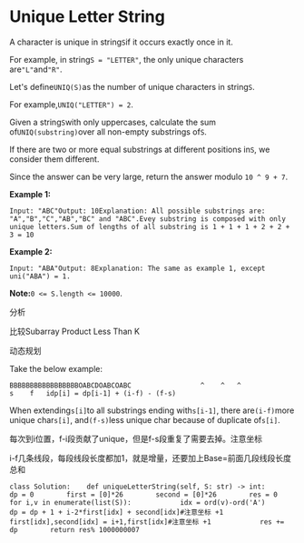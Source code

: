 # Unique Letter String

A character is unique in string`S`if it occurs exactly once in it.

For example, in string`S = "LETTER"`, the only unique characters are`"L"`and`"R"`.

Let's define`UNIQ(S)`as the number of unique characters in string`S`.

For example,`UNIQ("LETTER") = 2`.

Given a string`S`with only uppercases, calculate the sum of`UNIQ(substring)`over all non-empty substrings of`S`.

If there are two or more equal substrings at different positions in`S`, we consider them different.

Since the answer can be very large, return the answer modulo `10 ^ 9 + 7`.

**Example 1:**

```text
Input: "ABC"Output: 10Explanation: All possible substrings are: "A","B","C","AB","BC" and "ABC".Evey substring is composed with only unique letters.Sum of lengths of all substring is 1 + 1 + 1 + 2 + 2 + 3 = 10
```

**Example 2:**

```text
Input: "ABA"Output: 8Explanation: The same as example 1, except uni("ABA") = 1.
```

**Note:**`0 <= S.length <= 10000`.

分析

比较Subarray Product Less Than K

动态规划

Take the below example:

```text
BBBBBBBBBBBBBBBBBOABCDOABCOABC                 ^    ^   ^                 s    f   idp[i] = dp[i-1] + (i-f) - (f-s)
```

When extending`s[i]`to all substrings ending with`s[i-1]`, there are`(i-f)`more unique char`s[i]`, and`(f-s)`less unique char because of duplicate of`s[i]`.

每次到i位置，f-i段贡献了unique，但是f-s段重复了需要去掉。注意坐标

i-f几条线段，每段线段长度都加1，就是增量，还要加上Base=前面几段线段长度总和

```text
class Solution:    def uniqueLetterString(self, S: str) -> int:        dp = 0        first = [0]*26        second = [0]*26        res = 0        for i,v in enumerate(list(S)):            idx = ord(v)-ord('A')            dp = dp + 1 + i-2*first[idx] + second[idx]#注意坐标 +1            first[idx],second[idx] = i+1,first[idx]#注意坐标 +1            res += dp        return res% 1000000007
```

